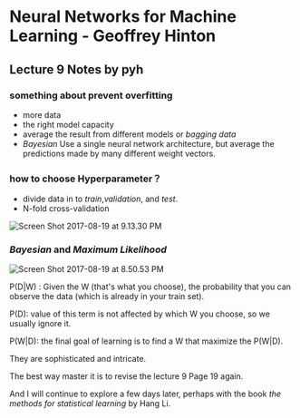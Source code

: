 # Neural Networks for Machine Learning - Geoffrey Hinton
## Lecture 9 Notes by pyh

### something about prevent **overfitting**
  * more data
  * the right model capacity
  * average the result from different models or *bagging data*
  * *Bayesian* Use a single neural network architecture, but average the predictions made by many different weight vectors.



### how to choose **Hyperparameter**？
  * divide data in to *train*,*validation*, and *test*.
  * N-fold cross-validation

![Screen Shot 2017-08-19 at 9.13.30 PM](https://i.loli.net/2017/08/19/5998398a4581e.png)


### *Bayesian* and *Maximum Likelihood*

![Screen Shot 2017-08-19 at 8.50.53 PM](https://i.loli.net/2017/08/19/59983624f162f.png)

P(D|W) : Given the W (that's what you choose), the probability that you can observe the data (which is already in your train set).

P(D): value of this term is not affected by which W you choose, so we usually ignore it.


P(W|D): the final goal of learning is to find a W that maximize the P(W|D).


They are sophisticated and intricate.

The best way master it is to revise the lecture 9 Page 19 again.

And I will continue to explore a few days later, perhaps with the book *the methods for statistical learning* by Hang Li.
